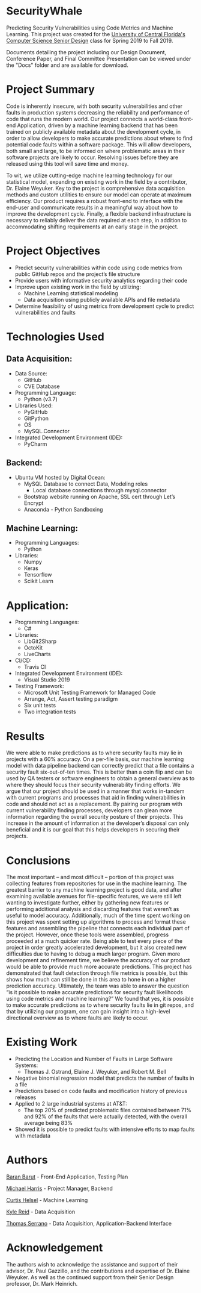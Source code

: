 # SecurityWhale
Predicting Security Vulnerabilities using Code Metrics and Machine Learning. This project was created for the [University of Central Florida's Computer Science Senior Design](http://www.eecs.ucf.edu/cssd/) class for Spring 2019 to Fall 2019.

Documents detailing the project including our Design Document, Conference Paper, and Final Committee Presentation can be viewed under the "Docs" folder and are available for download.

# Project Summary
Code is inherently insecure, with both security vulnerabilities and other faults in production systems decreasing the reliability and performance of code that runs the modern world. Our project connects a world-class front-end Application, driven by a machine learning backend that has been trained on publicly available metadata about the development cycle, in order to allow developers to make accurate predictions about where to find potential code faults within a software package. This will allow developers, both small and large, to be informed on where problematic areas in their software projects are likely to occur. Resolving issues before they are released using this tool will save time and money.

To wit, we utilize cutting-edge machine learning technology for our statistical model, expanding on existing work in the field by a contributor, Dr. Elaine Weyuker. Key to the project is comprehensive data acquisition methods and custom utilities to ensure our model can operate at maximum efficiency. Our product requires a robust front-end to interface with the end-user and communicate results in a meaningful way about how to improve the development cycle. Finally, a flexible backend infrastructure is necessary to reliably deliver the data required at each step, in addition to accommodating shifting requirements at an early stage in the project.

# Project Objectives
* Predict security vulnerabilities within code using code metrics from public GitHub repos and the project’s file structure 
* Provide users with informative security analytics regarding their code
* Improve upon existing work in the field by utilizing:
  * Machine Learning statistical modeling
  * Data acquisition using publicly available APIs and file metadata
* Determine feasibility of using metrics from development cycle to predict vulnerabilities and faults

# Technologies Used
## Data Acquisition:
* Data Source:
  * GitHub
  * CVE Database
* Programming Language:
  * Python (v3.7)
* Libraries Used:
  * PyGitHub
  * GitPython
  * OS
  * MySQL.Connector
* Integrated Development Environment (IDE):
  * PyCharm

## Backend:
* Ubuntu VM hosted by Digital Ocean:
  * MySQL Database to connect Data, Modeling roles
    * Local database connections through mysql.connector
   * Bootstrap website running on Apache, SSL cert through Let’s Encrypt
  * Anaconda - Python Sandboxing

## Machine Learning:
* Programming Languages:
  * Python
* Libraries:
  * Numpy
  * Keras
  * Tensorflow
  * Scikit Learn
  
 # Application:
* Programming Languages:
	* C#
* Libraries:
	* LibGit2Sharp
	* OctoKit
	* LiveCharts
* CI/CD:
	* Travis CI
* Integrated Development Environment (IDE):
  * Visual Studio 2019
* Testing Framework:
  * Microsoft Unit Testing Framework for Managed Code
  * Arrange, Act, Assert testing paradigm
  * Six unit tests
  * Two integration tests
  
# Results

We were able to make predictions as to where security faults may lie in projects with a 60% accuracy. On a per-file basis, our machine learning model with data pipeline backend can correctly predict that a file contains a security fault six-out-of-ten times. This is better than a coin flip and can be used by QA testers or software engineers to obtain a general overview as to where they should focus their security vulnerability finding efforts. We argue that our project should be used in a manner that works in-tandem with current programs and processes that aid in finding vulnerabilities in code and should not act as a replacement. By pairing our program with current vulnerability finding processes, developers can glean more information regarding the overall security posture of their projects. This increase in the amount of information at the developer’s disposal can only beneficial and it is our goal that this helps developers in securing their projects.

# Conclusions

The most important – and most difficult – portion of this project was collecting features from repositories for use in the machine learning. The greatest barrier to any machine learning project is good data, and after examining available avenues for file-specific features, we were still left wanting to investigate further, either by gathering new features or performing additional analysis and discarding features that weren’t as useful to model accuracy. Additionally, much of the time spent working on this project was spent setting up algorithms to process and format these features and assembling the pipeline that connects each individual part of the project. However, once these tools were assembled, progress proceeded at a much quicker rate. Being able to test every piece of the project in order greatly accelerated development, but it also created new difficulties due to having to debug a much larger program. Given more development and refinement time, we believe the accuracy of our product would be able to provide much more accurate predictions. This project has demonstrated that fault detection through file metrics is possible, but this shows how much can still be done in this area to hone in on a higher prediction accuracy. Ultimately, the team was able to answer the question “is it possible to make accurate predictions for security fault likelihoods using code metrics and machine learning?” We found that yes, it is possible to make accurate predictions as to where security faults lie in git repos, and that by utilizing our program, one can gain insight into a high-level directional overview as to where faults are likely to occur.

# Existing Work
* Predicting the Location and Number of Faults in Large Software Systems:
  * Thomas J. Ostrand, Elaine J. Weyuker, and Robert M. Bell
* Negative binomial regression model that predicts the number of faults in a file
* Predictions based on code faults and modification history of previous releases
* Applied to 2 large industrial systems at AT&T:
  * The top 20% of predicted problematic files contained between 71% and 92% of the faults that were actually detected, with the overall average being 83%
* Showed it is possible to predict faults with intensive efforts to map faults with metadata

# Authors
[Baran Barut](https://github.com/Bonfire) - Front-End Application, Testing Plan

[Michael Harris](https://github.com/mmph87) - Project Manager, Backend

[Curtis Helsel](https://github.com/curtishelsel) - Machine Learning

[Kyle Reid](https://github.com/kyReid) - Data Acquisition

[Thomas Serrano](https://github.com/TomSerrano) - Data Acquisition, Application-Backend Interface

# Acknowledgement
The authors wish to acknowledge the assistance and support of their advisor, Dr. Paul Gazzillo, and the contributions and expertise of Dr. Elaine Weyuker. As well as the continued support from their Senior Design professor, Dr. Mark Heinrich.
